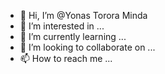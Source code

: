 - 👋 Hi, I’m @Yonas Torora Minda
- 👀 I’m interested in ...
- 🌱 I’m currently learning ...
- 💞️ I’m looking to collaborate on ...
- 📫 How to reach me ...

<!---
wikihown/wikihown is a ✨ special ✨ repository because its `README.md` (this file) appears on your GitHub profile.
You can click the Preview link to take a look at your changes.
--->
